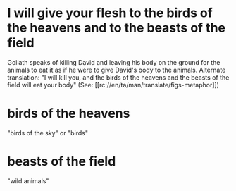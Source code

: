 # I will give your flesh to the birds of the heavens and to the beasts of the field

Goliath speaks of killing David and leaving his body on the ground for the animals to eat it as if he were to give David's body to the animals. Alternate translation: "I will kill you, and the birds of the heavens and the beasts of the field will eat your body" (See: [[rc://en/ta/man/translate/figs-metaphor]])

# birds of the heavens

"birds of the sky" or "birds"

# beasts of the field

"wild animals"


